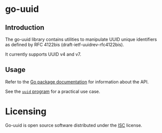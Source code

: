 # go-uuid
## Introduction
The go-uuid library contains utilities to manipulate UUID unique identifiers
as defined by RFC 4122bis (draft-ietf-uuidrev-rfc4122bis).

It currently supports UUID v4 and v7.

## Usage
Refer to the [Go package
documentation](https://pkg.go.dev/github.com/galdor/go-uuid) for
information about the API.

See the [`uuid` program](cmd/uuid/main.go) for a practical use case.

# Licensing
Go-uuid is open source software distributed under the
[ISC](https://opensource.org/licenses/ISC) license.
